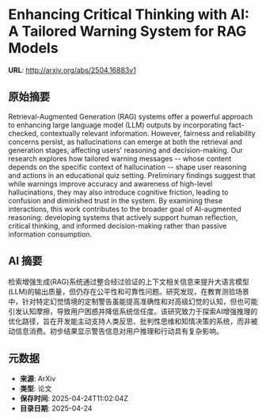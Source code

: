 # Enhancing Critical Thinking with AI: A Tailored Warning System for RAG Models

**URL**: http://arxiv.org/abs/2504.16883v1

## 原始摘要

Retrieval-Augmented Generation (RAG) systems offer a powerful approach to
enhancing large language model (LLM) outputs by incorporating fact-checked,
contextually relevant information. However, fairness and reliability concerns
persist, as hallucinations can emerge at both the retrieval and generation
stages, affecting users' reasoning and decision-making. Our research explores
how tailored warning messages -- whose content depends on the specific context
of hallucination -- shape user reasoning and actions in an educational quiz
setting. Preliminary findings suggest that while warnings improve accuracy and
awareness of high-level hallucinations, they may also introduce cognitive
friction, leading to confusion and diminished trust in the system. By examining
these interactions, this work contributes to the broader goal of AI-augmented
reasoning: developing systems that actively support human reflection, critical
thinking, and informed decision-making rather than passive information
consumption.


## AI 摘要

检索增强生成(RAG)系统通过整合经过验证的上下文相关信息来提升大语言模型(LLM)的输出质量，但仍存在公平性和可靠性问题。研究发现，在教育测验场景中，针对特定幻觉情境的定制警告虽能提高准确性和对高级幻觉的认知，但也可能引发认知摩擦，导致用户困惑并降低系统信任度。该研究致力于探索AI增强推理的优化路径，旨在开发能主动支持人类反思、批判性思维和知情决策的系统，而非被动信息消费。初步结果显示警告信息对用户推理和行动具有复杂影响。

## 元数据

- **来源**: ArXiv
- **类型**: 论文
- **保存时间**: 2025-04-24T11:02:04Z
- **目录日期**: 2025-04-24
